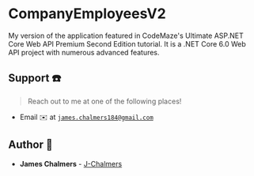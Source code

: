 # CompanyEmployeesV2
My version of the application featured in CodeMaze's Ultimate ASP.NET Core Web API Premium Second Edition tutorial.
It is a .NET Core 6.0 Web API project with numerous advanced features.

## Support :telephone:

> Reach out to me at one of the following places!

- Email :envelope: at <a href="mailto:james.chalmers184@gmail.com" target="_blank">`james.chalmers184@gmail.com`</a>


## Author :boy:

* **James Chalmers** - [J-Chalmers](https://github.com/jc184)

